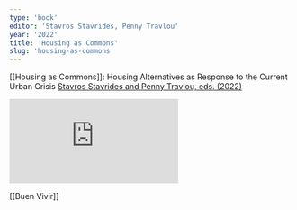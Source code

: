```yaml
---
type: 'book'
editor: 'Stavros Stavrides, Penny Travlou'
year: '2022'
title: 'Housing as Commons'
slug: 'housing-as-commons'
---
```


[[Housing as Commons]]: Housing Alternatives as Response to the Current Urban Crisis [Stavros Stavrides and Penny Travlou, eds. (2022)](https://doi.org/10.5040/9781350234543)

![](https://static.meri.garden/3f7e73a37952a596ad686496ac89750c.pdf)

[[Buen Vivir]]
